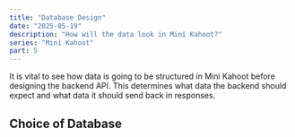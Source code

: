 ```yaml
---
title: "Database Design"
date: "2025-05-19"
description: "How will the data look in Mini Kahoot?"
series: "Mini Kahoot"
part: 5
---
```


It is vital to see how data is going to be structured in Mini Kahoot before designing the backend API. This determines
what data the backend should expect and what data it should send back in responses.

## Choice of Database

